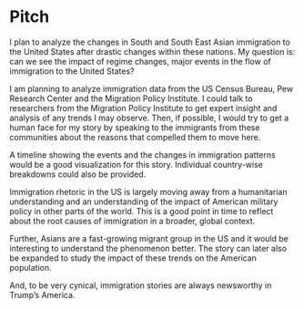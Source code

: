 # Pitch 

I plan to analyze the changes in South and South East Asian immigration to the United States after drastic changes within these nations. 
My question is: can we see the impact of regime changes, major events in the flow of immigration to the United States? 

I am planning to analyze immigration data from the US Census Bureau, Pew Research Center and the Migration Policy Institute. I could talk to researchers from the Migration Policy Institute to get expert insight and analysis of any trends I may observe. Then, if possible, I would try to get a human face for my story by speaking to the immigrants from these communities about the reasons that compelled them to move here. 

A timeline showing the events and the changes in immigration patterns would be a good visualization for this story. Individual country-wise breakdowns could also be provided.

Immigration rhetoric in the US is largely moving away from a humanitarian understanding and an understanding of the impact of American military policy in other parts of the world. This is a good point in time to reflect about the root causes of immigration in a broader, global context. 

Further, Asians are a fast-growing migrant group in the US and it would be interesting to understand the phenomenon better. The story can later also be expanded to study the impact of these trends on the American population. 

And, to be very cynical, immigration stories are always newsworthy in Trump’s America. 

